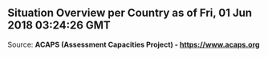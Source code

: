 ## Situation Overview per Country as of Fri, 01 Jun 2018 03:24:26 GMT

Source: **ACAPS (Assessment Capacities Project) - https://www.acaps.org**